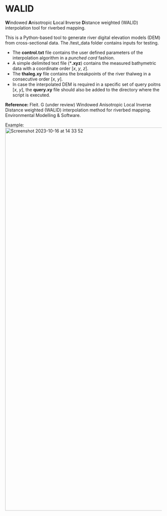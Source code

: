 # WALID
**W**indowed **A**nisotropic **L**ocal **I**nverse **D**istance weighted (WALID) interpolation tool for riverbed mapping.

This is a Python-based tool to generate river digital elevation models (DEM) from cross-sectional data.
The /test_data folder contains inputs for testing.

- The **control.txt** file contains the user defined parameters of the interpolation algorithm in a _punched card_ fashion.
- A simple delimited text file (***.xyz**) contains the measured bathymetric data with a coordinate order [_x_, _y_, _z_].
- The **thaleg.xy** file contains the breakpoints of the river thalweg in a consecutive order [_x_, _y_].
- In case the interpolated DEM is required in a specific set of query poitns [_x_, _y_], the **query.xy** file should also be added to the directory where the script is executed.


**Reference:** Fleit. G (under review) Windowed Anisotropic Local Inverse Distance weighted (WALID) interpolation method for riverbed mapping. Environmental Modelling & Software.



Example:
<img width="1227" alt="Screenshot 2023-10-16 at 14 33 52" src="https://github.com/fleitgabor/WALID/assets/49308041/a5a6b49e-de30-4a4c-b915-d073907334b0">
